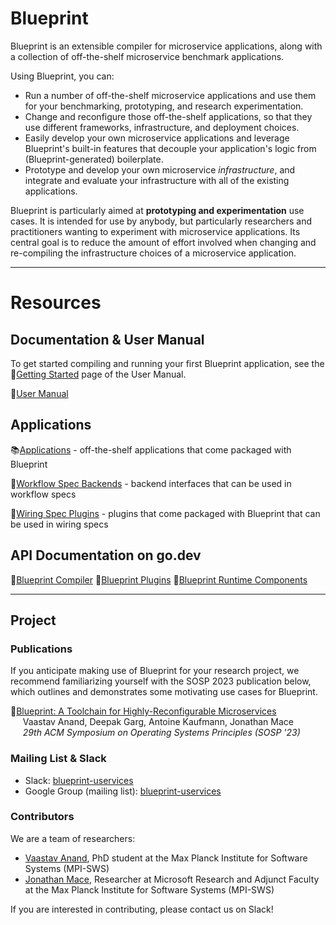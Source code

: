 # Blueprint

Blueprint is an extensible compiler for microservice applications, along with a collection of off-the-shelf microservice benchmark applications.

Using Blueprint, you can:
 * Run a number of off-the-shelf microservice applications and use them for your benchmarking, prototyping, and research experimentation.
 * Change and reconfigure those off-the-shelf applications, so that they use different frameworks, infrastructure, and deployment choices.
 * Easily develop your own microservice applications and leverage Blueprint's built-in features that decouple your application's logic from (Blueprint-generated) boilerplate.
 * Prototype and develop your own microservice *infrastructure*, and integrate and evaluate your infrastructure with all of the existing applications.

Blueprint is particularly aimed at **prototyping and experimentation** use cases.  It is intended for use by anybody, but particularly researchers and practitioners wanting to experiment with microservice applications.  Its central goal is to reduce the amount of effort involved when changing and re-compiling the infrastructure choices of a microservice application.  

*** 
# Resources

## Documentation & User Manual

To get started compiling and running your first Blueprint application, see the 📖[Getting Started](docs/manual/gettingstarted.md) page of the User Manual.

📘[User Manual](docs/manual)

## Applications

📚[Applications](examples) - off-the-shelf applications that come packaged with Blueprint

📓[Workflow Spec Backends](runtime/core) - backend interfaces that can be used in workflow specs

📝[Wiring Spec Plugins](plugins) - plugins that come packaged with Blueprint that can be used in wiring specs

## API Documentation on go.dev

🚀[Blueprint Compiler](https://pkg.go.dev/github.com/blueprint-uservices/blueprint/blueprint)
🚀[Blueprint Plugins](https://pkg.go.dev/github.com/blueprint-uservices/blueprint/plugins)
🚀[Blueprint Runtime Components](https://pkg.go.dev/github.com/blueprint-uservices/blueprint/runtime)

***

## Project

### Publications

If you anticipate making use of Blueprint for your research project, we recommend familiarizing yourself with the SOSP 2023 publication below, which outlines and demonstrates some motivating use cases for Blueprint.

📄[Blueprint: A Toolchain for Highly-Reconfigurable Microservices](https://blueprint-uservices.github.io/assets/pdf/anand2023blueprint.pdf)\
&nbsp;&nbsp;&nbsp;&nbsp;&nbsp;Vaastav Anand, Deepak Garg, Antoine Kaufmann, Jonathan Mace\
&nbsp;&nbsp;&nbsp;&nbsp;&nbsp;*29th ACM Symposium on Operating Systems Principles (SOSP '23)*

### Mailing List & Slack

 * Slack: [blueprint-uservices](https://blueprint-uservices.slack.com/)
 * Google Group (mailing list): [blueprint-uservices](https://groups.google.com/g/blueprint-uservices)

### Contributors

We are a team of researchers:
 * [Vaastav Anand](https://vaastavanand.com/), PhD student at the Max Planck Institute for Software Systems (MPI-SWS)
 * [Jonathan Mace](https://www.microsoft.com/en-us/research/people/jonathanmace/), Researcher at Microsoft Research and Adjunct Faculty at the Max Planck Institute for Software Systems (MPI-SWS)

If you are interested in contributing, please contact us on Slack!
